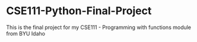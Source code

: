 # CSE111-Python-Final-Project
This is the final project for my CSE111 - Programming with functions module from BYU Idaho
